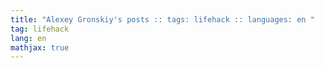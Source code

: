 ```yaml
---
title: "Alexey Gronskiy's posts :: tags: lifehack :: languages: en "
tag: lifehack
lang: en
mathjax: true
---
```

<!-- Generated automatically -->